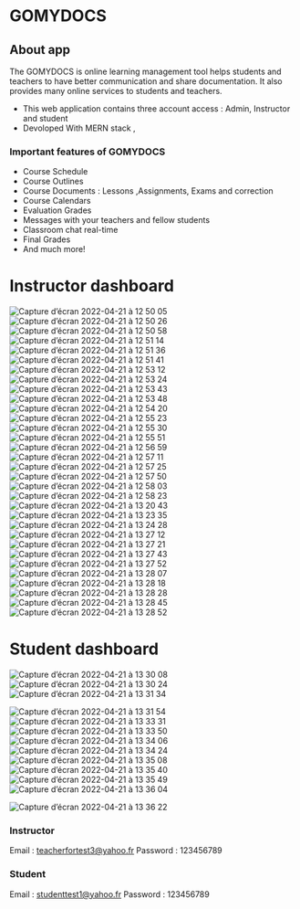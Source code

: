 # GOMYDOCS
## About app

The GOMYDOCS is online learning management tool helps students and teachers to have better communication and share documentation. It also provides many online services to students and teachers.
* This web application contains three account access : Admin, Instructor and student
* Devoloped With MERN stack ,
### Important features of GOMYDOCS
* Course Schedule
* Course Outlines
* Course Documents : Lessons ,Assignments, Exams and correction
* Course Calendars
* Evaluation Grades
* Messages with your teachers and fellow students
* Classroom chat real-time
* Final Grades
* And much more!
 
 # Instructor dashboard
 
![Capture d’écran 2022-04-21 à 12 50 05](https://user-images.githubusercontent.com/61707024/164479823-0ffc6183-fd6c-4d77-9183-bae0b0f0d1f5.png)
![Capture d’écran 2022-04-21 à 12 50 26](https://user-images.githubusercontent.com/61707024/164479932-0cdf86f2-c295-4ad8-8247-1c39a137890e.png)
![Capture d’écran 2022-04-21 à 12 50 58](https://user-images.githubusercontent.com/61707024/164479935-8fd48ca9-80ff-4b9e-a611-1574e39811d2.png)
![Capture d’écran 2022-04-21 à 12 51 14](https://user-images.githubusercontent.com/61707024/164479940-f2b99001-551f-418b-849b-6323cd9b748e.png)
![Capture d’écran 2022-04-21 à 12 51 36](https://user-images.githubusercontent.com/61707024/164479945-0c132978-fc52-4c76-b074-5c7eeba1d9d5.png)
![Capture d’écran 2022-04-21 à 12 51 41](https://user-images.githubusercontent.com/61707024/164479952-a6846362-1586-4bc6-b710-3b09ef317e5a.png)
![Capture d’écran 2022-04-21 à 12 53 12](https://user-images.githubusercontent.com/61707024/164479986-e6863f96-e6cd-4cf1-adad-b4097f3319d4.png)
![Capture d’écran 2022-04-21 à 12 53 24](https://user-images.githubusercontent.com/61707024/164479994-8b052b79-305c-4116-855d-19ca03b5862c.png)
![Capture d’écran 2022-04-21 à 12 53 43](https://user-images.githubusercontent.com/61707024/164480001-09653b06-a7dd-4e9c-9b3a-e79cc26b5f9b.png)
![Capture d’écran 2022-04-21 à 12 53 48](https://user-images.githubusercontent.com/61707024/164480004-d4e45799-acbc-4002-a3e4-545791ba0d41.png)
![Capture d’écran 2022-04-21 à 12 54 20](https://user-images.githubusercontent.com/61707024/164480010-cc960280-623a-4522-93f4-03cdf8157280.png)
![Capture d’écran 2022-04-21 à 12 55 23](https://user-images.githubusercontent.com/61707024/164480019-ac15aeeb-8833-4fc0-8b0a-aad355e1c099.png)
![Capture d’écran 2022-04-21 à 12 55 30](https://user-images.githubusercontent.com/61707024/164480054-fb9849a8-d305-41da-89b2-7352e38e3fac.png)
![Capture d’écran 2022-04-21 à 12 55 51](https://user-images.githubusercontent.com/61707024/164480066-b77d7a34-3dce-4c0b-bf6b-a66b8c6fd5cb.png)
![Capture d’écran 2022-04-21 à 12 56 59](https://user-images.githubusercontent.com/61707024/164480071-0c0bc895-eeef-49b7-b8e5-f6153cbc9851.png)
![Capture d’écran 2022-04-21 à 12 57 11](https://user-images.githubusercontent.com/61707024/164480078-afdabcc0-8411-4899-a55a-4dae29f58d47.png)
![Capture d’écran 2022-04-21 à 12 57 25](https://user-images.githubusercontent.com/61707024/164480082-5c5a90fb-cef3-4439-bbfd-9cf188ee2486.png)
![Capture d’écran 2022-04-21 à 12 57 50](https://user-images.githubusercontent.com/61707024/164480096-9bb0eeb7-3a35-40e6-9fd7-73980212a5e8.png)
![Capture d’écran 2022-04-21 à 12 58 03](https://user-images.githubusercontent.com/61707024/164480135-dbbae945-d6b6-4f1b-a510-5dcc6c9c9eae.png)
![Capture d’écran 2022-04-21 à 12 58 23](https://user-images.githubusercontent.com/61707024/164480147-55ccb007-992f-4fe5-b71e-f31d1e335dd8.png)
![Capture d’écran 2022-04-21 à 13 20 43](https://user-images.githubusercontent.com/61707024/164480159-e06de3d3-b0f0-44b4-8e35-d4f3779c25d1.png)
![Capture d’écran 2022-04-21 à 13 23 35](https://user-images.githubusercontent.com/61707024/164480168-b7e77f03-8837-4841-a836-a377e7a17027.png)
![Capture d’écran 2022-04-21 à 13 24 28](https://user-images.githubusercontent.com/61707024/164480177-a9860174-38e0-466b-bdd0-74c8caf29013.png)
![Capture d’écran 2022-04-21 à 13 27 12](https://user-images.githubusercontent.com/61707024/164480241-dcfd2ac9-88d9-4364-a9b8-30cb91094c7f.png)
![Capture d’écran 2022-04-21 à 13 27 21](https://user-images.githubusercontent.com/61707024/164480247-7bff30db-f033-474e-b846-ac6064d62495.png)
![Capture d’écran 2022-04-21 à 13 27 43](https://user-images.githubusercontent.com/61707024/164480256-26882e92-3094-4142-8b84-23845afad31a.png)
![Capture d’écran 2022-04-21 à 13 27 52](https://user-images.githubusercontent.com/61707024/164480273-bbef0b5c-f1e7-4470-bfb9-f6a04b791831.png)
![Capture d’écran 2022-04-21 à 13 28 07](https://user-images.githubusercontent.com/61707024/164480281-5c34fa47-0847-4501-947d-69e03c7c245b.png)
![Capture d’écran 2022-04-21 à 13 28 18](https://user-images.githubusercontent.com/61707024/164480289-ddce0473-824b-4345-8470-1070abc2bee6.png)
![Capture d’écran 2022-04-21 à 13 28 28](https://user-images.githubusercontent.com/61707024/164480293-0c0a2c63-2072-497b-8e72-3f0c4d1c3254.png)
![Capture d’écran 2022-04-21 à 13 28 45](https://user-images.githubusercontent.com/61707024/164480304-a5e43ea0-c797-4ebf-9a4d-0d3354a5c1a8.png)
![Capture d’écran 2022-04-21 à 13 28 52](https://user-images.githubusercontent.com/61707024/164480309-2f4d57e2-3818-469c-be4d-22121a0dbf81.png)

 # Student dashboard

![Capture d’écran 2022-04-21 à 13 30 08](https://user-images.githubusercontent.com/61707024/164481637-951b305a-075b-4930-bd9e-1f2898ced9a7.png)
![Capture d’écran 2022-04-21 à 13 30 24](https://user-images.githubusercontent.com/61707024/164481648-5979e5f8-607a-43ad-b5a7-670d92abcc82.png)
![Capture d’écran 2022-04-21 à 13 31 34](https://user-images.githubusercontent.com/61707024/164481659-07a1fc7d-8382-4cba-a3e6-582417fcae25.png)

![Capture d’écran 2022-04-21 à 13 31 54](https://user-images.githubusercontent.com/61707024/164481669-e1d7d118-db78-4136-a6aa-4f3b3acd9df1.png)
![Capture d’écran 2022-04-21 à 13 33 31](https://user-images.githubusercontent.com/61707024/164481679-28db6f24-658f-4ad3-8970-6ad7c5e7a588.png)
![Capture d’écran 2022-04-21 à 13 33 50](https://user-images.githubusercontent.com/61707024/164481689-3bc25a85-281d-4e58-ab51-8941a56a9fcf.png)
![Capture d’écran 2022-04-21 à 13 34 06](https://user-images.githubusercontent.com/61707024/164481722-1df126df-7df3-4cae-bbfc-b7bb223322a3.png)
![Capture d’écran 2022-04-21 à 13 34 24](https://user-images.githubusercontent.com/61707024/164481731-1a7b6095-bd95-423a-abdb-8e017cf95465.png)
![Capture d’écran 2022-04-21 à 13 35 08](https://user-images.githubusercontent.com/61707024/164481753-84ef14c4-0632-4ca9-8f24-3b3bb723fcef.png)
![Capture d’écran 2022-04-21 à 13 35 40](https://user-images.githubusercontent.com/61707024/164481765-df5e7087-edf7-456b-b184-914cab626f35.png)
![Capture d’écran 2022-04-21 à 13 35 49](https://user-images.githubusercontent.com/61707024/164481779-17dc619b-86a5-40b7-a738-c637c34d7741.png)
![Capture d’écran 2022-04-21 à 13 36 04](https://user-images.githubusercontent.com/61707024/164481793-31c68745-9ae7-44b9-bcf0-1b282112ff6f.png)

![Capture d’écran 2022-04-21 à 13 36 22](https://user-images.githubusercontent.com/61707024/164481819-d83d849c-c327-4537-9776-075bd89f35f9.png)


### Instructor 
Email : teacherfortest3@yahoo.fr
Password : 123456789
### Student
Email : studenttest1@yahoo.fr
Password : 123456789

